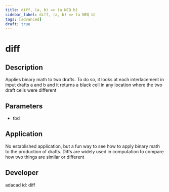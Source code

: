 ```yaml
---
title: diff, (a, b) => (a NEQ b)
sidebar_label: diff, (a, b) => (a NEQ b)
tags: [advanced]
draft: true
---
```

# diff
<!--![file](./img/diff.png)-->

## Description
Applies binary math to two drafts. To do so, it looks at each interlacement in input drafts a and b and it returns a black cell in any location where the two draft cells were different

## Parameters
- tbd

## Application
No established application, but a fun way to see how to apply binary math to the production of drafts. Diffs are widely used in computation to compare how two things are similar or different
## Developer
adacad id: diff
